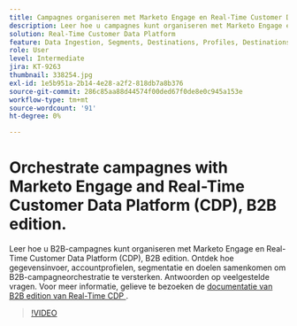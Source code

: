 ```yaml
---
title: Campagnes organiseren met Marketo Engage en Real-Time Customer Data Platform, B2B edition
description: Leer hoe u campagnes kunt organiseren met Marketo Engage en Real-Time Customer Data Platform (CDP), B2B edition.
solution: Real-Time Customer Data Platform
feature: Data Ingestion, Segments, Destinations, Profiles, Destinations
role: User
level: Intermediate
jira: KT-9263
thumbnail: 338254.jpg
exl-id: 1e5b951a-2b14-4e28-a2f2-818db7a8b376
source-git-commit: 286c85aa88d44574f00ded67f0de8e0c945a153e
workflow-type: tm+mt
source-wordcount: '91'
ht-degree: 0%

---
```


# Orchestrate campagnes with Marketo Engage and Real-Time Customer Data Platform (CDP), B2B edition.

Leer hoe u B2B-campagnes kunt organiseren met Marketo Engage en Real-Time Customer Data Platform (CDP), B2B edition. Ontdek hoe gegevensinvoer, accountprofielen, segmentatie en doelen samenkomen om B2B-campagneorchestratie te versterken. Antwoorden op veelgestelde vragen. Voor meer informatie, gelieve te bezoeken de [&#x200B; documentatie van B2B edition van Real-Time CDP &#x200B;](https://experienceleague.adobe.com/docs/experience-platform/rtcdp/b2b-overview.html?lang=nl-NL).

>[!VIDEO](https://video.tv.adobe.com/v/3450801?learn=on&enablevpops&captions=dut)
